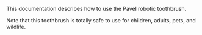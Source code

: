 This documentation describes how to use the Pavel robotic toothbrush.

Note that this toothbrush is totally safe to use for children, adults, pets, and wildlife.

